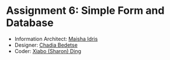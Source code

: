 # Assignment 6: Simple Form and Database

- Information Architect: [Maisha Idris](https://github.com/maishaidris)
- Designer: [Chadia Bedetse](https://github.com/bchadia)  
- Coder: [Xiabo (Sharon) Ding](https://github.com/xding12)
